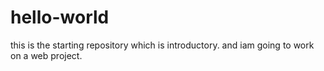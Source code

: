 # hello-world
this is the starting repository which is introductory.
and iam going to work on a web project.
